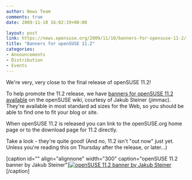 ```yaml
---
author: News Team
comments: true
date: 2009-11-10 16:02:19+00:00

layout: post
link: https://news.opensuse.org/2009/11/10/banners-for-opensuse-11-2/
title: "Banners for openSUSE 11.2"
categories:
- Announcements
- Distribution
- Events
---
```

We're very, very close to the final release of openSUSE 11.2!

To help promote the 11.2 release, we have [banners for openSUSE 11.2 available](http://en.opensuse.org/Buttons_and_Banners#Banners_for_11.2) on the openSUSE wiki, courtesy of Jakub Steiner (jimmac). They're available in most standard ad sizes for the Web, so you should be able to find one to fit your blog or site.

When openSUSE 11.2 is released you can link to the openSUSE.org home page or to the download page for 11.2 directly.

Take a look - they're quite good! (And no, 11.2 isn't "out now" just yet. Unless you're reading this on Thursday after the release, or later...)

[caption id="" align="alignnone" width="300" caption="openSUSE 11.2 banner by Jakub Steiner"][![openSUSE 11.2 banner by Jakub Steiner](http://files.opensuse.org/opensuse/en/f/f4/OpenSUSE_11.2_300x250.png)](http://en.opensuse.org/Buttons_and_Banners#Banners_for_11.2)[/caption]		
